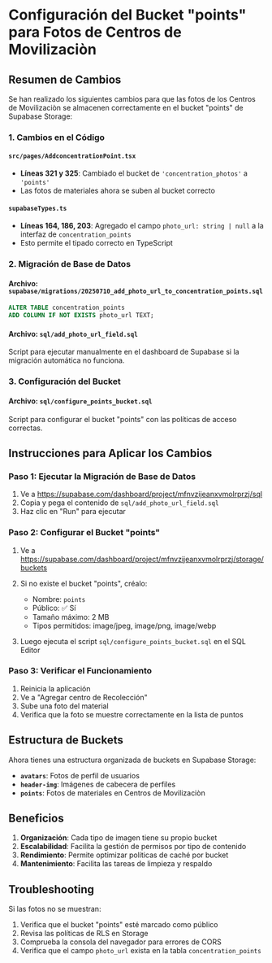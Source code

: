 # Configuración del Bucket "points" para Fotos de Centros de Movilizaciòn

## Resumen de Cambios

Se han realizado los siguientes cambios para que las fotos de los Centros de Movilizaciòn se almacenen correctamente en el bucket "points" de Supabase Storage:

### 1. Cambios en el Código

#### `src/pages/AddconcentrationPoint.tsx`
- **Líneas 321 y 325**: Cambiado el bucket de `'concentration_photos'` a `'points'`
- Las fotos de materiales ahora se suben al bucket correcto

#### `supabaseTypes.ts`
- **Líneas 164, 186, 203**: Agregado el campo `photo_url: string | null` a la interfaz de `concentration_points`
- Esto permite el tipado correcto en TypeScript

### 2. Migración de Base de Datos

#### Archivo: `supabase/migrations/20250710_add_photo_url_to_concentration_points.sql`
```sql
ALTER TABLE concentration_points 
ADD COLUMN IF NOT EXISTS photo_url TEXT;
```

#### Archivo: `sql/add_photo_url_field.sql`
Script para ejecutar manualmente en el dashboard de Supabase si la migración automática no funciona.

### 3. Configuración del Bucket

#### Archivo: `sql/configure_points_bucket.sql`
Script para configurar el bucket "points" con las políticas de acceso correctas.

## Instrucciones para Aplicar los Cambios

### Paso 1: Ejecutar la Migración de Base de Datos
1. Ve a https://supabase.com/dashboard/project/mfnvzijeanxvmolrprzj/sql
2. Copia y pega el contenido de `sql/add_photo_url_field.sql`
3. Haz clic en "Run" para ejecutar

### Paso 2: Configurar el Bucket "points"
1. Ve a https://supabase.com/dashboard/project/mfnvzijeanxvmolrprzj/storage/buckets
2. Si no existe el bucket "points", créalo:
   - Nombre: `points`
   - Público: ✅ Sí
   - Tamaño máximo: 2 MB
   - Tipos permitidos: image/jpeg, image/png, image/webp

3. Luego ejecuta el script `sql/configure_points_bucket.sql` en el SQL Editor

### Paso 3: Verificar el Funcionamiento
1. Reinicia la aplicación
2. Ve a "Agregar centro de Recolección"
3. Sube una foto del material
4. Verifica que la foto se muestre correctamente en la lista de puntos

## Estructura de Buckets

Ahora tienes una estructura organizada de buckets en Supabase Storage:

- **`avatars`**: Fotos de perfil de usuarios
- **`header-img`**: Imágenes de cabecera de perfiles
- **`points`**: Fotos de materiales en Centros de Movilizaciòn

## Beneficios

1. **Organización**: Cada tipo de imagen tiene su propio bucket
2. **Escalabilidad**: Facilita la gestión de permisos por tipo de contenido
3. **Rendimiento**: Permite optimizar políticas de caché por bucket
4. **Mantenimiento**: Facilita las tareas de limpieza y respaldo

## Troubleshooting

Si las fotos no se muestran:
1. Verifica que el bucket "points" esté marcado como público
2. Revisa las políticas de RLS en Storage
3. Comprueba la consola del navegador para errores de CORS
4. Verifica que el campo `photo_url` exista en la tabla `concentration_points`
